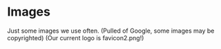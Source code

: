 # Images
Just some images we use often. (Pulled of Google, some images may be copyrighted)
(Our current logo is favicon2.png!)
